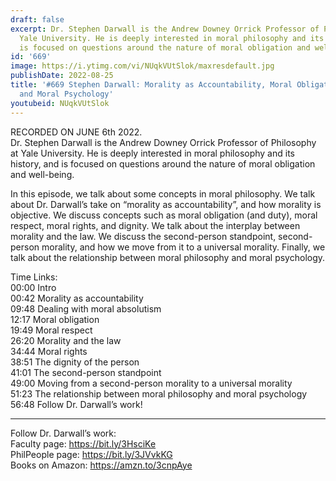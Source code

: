 ```yaml
---
draft: false
excerpt: Dr. Stephen Darwall is the Andrew Downey Orrick Professor of Philosophy at
  Yale University. He is deeply interested in moral philosophy and its history, and
  is focused on questions around the nature of moral obligation and well-being.
id: '669'
image: https://i.ytimg.com/vi/NUqkVUtSlok/maxresdefault.jpg
publishDate: 2022-08-25
title: '#669 Stephen Darwall: Morality as Accountability, Moral Obligation, Rights,
  and Moral Psychology'
youtubeid: NUqkVUtSlok
---
```

RECORDED ON JUNE 6th 2022.  
Dr. Stephen Darwall is the Andrew Downey Orrick Professor of Philosophy at Yale University. He is deeply interested in moral philosophy and its history, and is focused on questions around the nature of moral obligation and well-being.

In this episode, we talk about some concepts in moral philosophy. We talk about Dr. Darwall’s take on “morality as accountability”, and how morality is objective. We discuss concepts such as moral obligation (and duty), moral respect, moral rights, and dignity. We talk about the interplay between morality and the law. We discuss the second-person standpoint, second-person morality, and how we move from it to a universal morality. Finally, we talk about the relationship between moral philosophy and moral psychology.

Time Links:  
00:00 Intro  
00:42  Morality as accountability  
09:48  Dealing with moral absolutism  
12:17  Moral obligation  
19:49  Moral respect  
26:20  Morality and the law  
34:44  Moral rights  
38:51  The dignity of the person  
41:01  The second-person standpoint  
49:00  Moving from a second-person morality to a universal morality  
51:23  The relationship between moral philosophy and moral psychology  
56:48  Follow Dr. Darwall’s work!

---

Follow Dr. Darwall’s work:  
Faculty page: https://bit.ly/3HsciKe  
PhilPeople page: https://bit.ly/3JVvkKG  
Books on Amazon: https://amzn.to/3cnpAye
